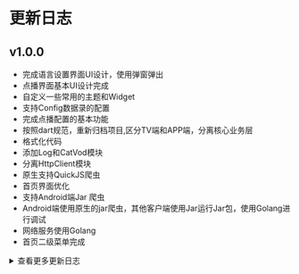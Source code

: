 # 更新日志

## v1.0.0
* 完成语言设置界面UI设计，使用弹窗弹出
* 点播界面基本UI设计完成
* 自定义一些常用的主题和Widget
* 支持Config数据录的配置
* 完成点播配置的基本功能
* 按照dart规范，重新归档项目,区分TV端和APP端，分离核心业务层
* 格式化代码
* 添加Log和CatVod模块
* 分离HttpClient模块
* 原生支持QuickJS爬虫
* 首页界面优化
* 支持Android端Jar 爬虫
* Android端使用原生的jar爬虫，其他客户端使用Jar运行Jar包，使用Golang进行调试
* 网络服务使用Golang
* 首页二级菜单完成
<details onclose>
<summary>查看更多更新日志</summary>

</details>